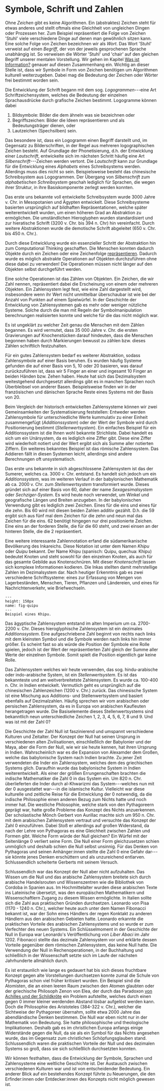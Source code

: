 # Symbole, Schrift und Zahlen

Ohne *Zeichen* gibt es keine Algorithmen.
Ein (abstraktes) Zeichen steht für etwas anderes und stellt oftmals eine Gleichheit von ungleichen Dingen oder Prozessen her.
Zum Beispiel repräsentiert die Folge von Zeichen 'Stuhl' viele verschiedene Dinge auf denen man gewöhnlich sitzen kann.
Eine solche Folge von Zeichen bezeichnen wir als *Wort*.
Das Wort 'Stuhl' verweist auf einen *Begriff*, der von der jeweils gesprochenen Sprache unabhängig ist.
So verweisen die Wörter 'Stuhl' und 'chair' auf den gleichen Begriff unserer mentalen Vorstellung.
Wir gehen im Kapitel [Was ist Information?](sec-information) genauer auf diesen Zusammenhang ein.
Wichtig an dieser Stelle ist, dass wir Symbole in Form von Zeichen benötigen um Algorithmen kulturell weiterzugeben.
Dabei mag die Bedeutung der Zeichen oder Wörter frei bestimmt worden sein.

Die Entwicklung der Schrift begann mit dem sog. *Logogrammen*---eine Art Schriftzeichensystem, welches die Bedeutung der einzelnen Sprachausdrücke durch grafische Zeichen bestimmt.
Logogramme können dabei 

1. Bildsymbole: Bilder die dem ähneln was sie bezeichnen oder 
2. Begriffszeichen: Bilder die Ideen repräsentieren und als Bedeutungsträger dienen, oder 
3. Lautzeichen (Spechsilben) sein.
   
Das besondere ist, dass ein Logogramm einen Begriff darstellt und, im Gegensatz zu Bilderschriften, in der Regel aus mehreren logographischen Zeichen besteht.
Auf Grundlage der Phonetisierung, d.h. der Entwicklung einer *Lautschrift*, entwickelte sich im nächsten Schritt häufig eine Art *Silbenschrift*---Zeichen werden vertont.
Die *Lautschrift* kann zur Grundlage für die Entwicklung eines *Alphabets* eines Schreibsystems werden.
Allerdings muss dies nicht so sein.
Beispielsweise besteht das chinesische Schreibsystem aus Logogrammen.
Der Übergang von *Silbenschrift* zum *alphabetischen Schreibsystem* geschah lediglich für Sprachen, die wegen ihrer Struktur, in ihre Basiskomponente zerlegt werden konnten.

Das erste uns bekannte voll entwickelte Schreibsystem wurde 3000 Jahre v. Chr. in Mesopotanien und Ägypten entwickelt.
Diese Schreibsysteme basierten ursprünglich auf bildhaften Repräsentationen, welche später weiterentwickelt wurden, um einen höheren Grad an Abstraktion zu ermöglichen.
Die umständlichen Hieroglyphen wurden standardisiert und zur hieratische Schrift (3200 v. Chr. bis 394 n. Chr) hin vereinfacht.
Durch weitere Abstraktionen wurde die demotische Schrift abgeleitet (650 v. Chr. bis 450 n. Chr.).

Durch diese Entwicklung wurde ein essenzieller Schritt der Abstraktion hin zum Computational Thinking geschaffen.
Die Menschen konnten dadurch Objekte durch ein Zeichen oder eine Zeichenfolge [repräsentieren](sec-representation).
Dadurch wurde es möglich abstrakte Operationen auf Objekten durchzuführen ohne diese dabei zu verwenden!
Die Operationen müssen nicht länger auf den Objekten selbst durchgeführt werden.

Eine solche Operationen ist das Zählen von Objekten.
Ein Zeichen, die wir Zahl nennen, repräsentiert dabei die Erscheinung von einem oder mehreren Objekten.
Ein Zahlensystem legt fest, wie eine Zahl dargestellt wird, insbesondere wenn ihr Wert nicht unmittelbar überschaubar ist wie bei der Anzahl von Punkten auf einem Spielwürfel.
In der Geschichte der Entwicklung von Zahlensystemen gab es mehr oder weniger nützliche Systeme.
Solche durch die man mit Regeln der Symbolmanipulation berechnungen realisierten konnte und welche für die das nicht möglich war.

Es ist ungeklärt zu welcher Zeit genau die Menschen mit dem Zählen begannen.
Es wird vermutet, dass 35 000 Jahre v. Chr. die ersten Gravierungen auf Knochenstücken darauf hindeuten, dass die Menschen begonnen haben durch Markierungen bewusst zu zählen bzw. dieses Zählen schriftlich festzuhalten.

Für ein gutes Zahlensystem bedarf es weiterer Abstraktion, sodass Zahlensymbole auf einer Basis beruhen.
Es wurden häufig Systeme gefunden die auf einer Basis von 5, 10 oder 20 basieren, was darauf zurückzuführen ist, dass wir 5 Finger an einer und ingesamt 10 Finger an beiden Händen bzw. Zehen haben.
Heute hat sich das Dezimalsystem weitestgehend durchgesetzt allerdings gibt es in manchen Sprachen noch Überbleibsel von anderer Basen.
Beispielsweise finden wir in der französischen und dänischen Sprache Reste eines Systems mit der Basis von 20.

Beim Vergleich der historisch entwickelten Zahlensysteme können wir zwei Gemeinsamkeiten der Systematisierung feststellen:
Entweder werden Zahlensymbole für unterschiedliche Werte kummulativ zu einer Einheit zusammengefügt (*Additionssystem*) oder der Wert der Symbole wird durch Positionierung bestimmt (*Stellenwertsystem*).
Ein einfaches Beispiel für ein Additionssystem ist die Ihnen wohl bekannte Strichliste.
Dabei handelt es sich um ein Unärsystem, da es lediglich eine Ziffer gibt.
Diese eine Ziffer wird wiederholt notiert und der Wert ergibt sich als Summe aller notierten Ziffern.
Ein weiteres bekanntes Beispiel ist das römische Zahlensystem.
Das Addieren fällt in diesen Systemen leicht, allerdings sind andere Berechnungen oft unsystematisch.

Das erste uns bekannte in sich abgeschlossene Zahlensystem ist das der Sumerer, welches ca. 3000 v. Chr. entstand.
Es handelt sich jedoch um ein *Additionssystem*, was im weiteren Verlauf in der babylonischen Mathematik ab ca. 2000 v. Chr. zum *Stellenwertsystem* transformiert wurde.
Dieses gründet sich auf einer Basis von 60, daher der name *Sexagesimalsystem* oder *Sechziger-System*.
Es wird heute noch verwendet, um Winkel und geografische Längen und Breiten anzugeben.
In der babylonischen Verwendung gibt es lediglich zwei Zeichen.
Eines für die eins und eines für die zehn.
Bis 60 wird mit diesen beiden Zahlen additiv gezählt.
D.h. die 59 ergibt sich aus fünf mal dem Zeichen für die zehn und neun mal das Zeichen für die eins.
62 benötigt hingegen nur drei positionierte Zeichen.
Eine eins an der forderen Stelle, die für die 60 steht, und zwei einsen an der hinteren Stelle, die die 2 repräsentiert.

Eine weitere interessante Zahlennotation erfand die südamerikanische Bevölkerung des Inkareichs.
Diese Notation ist unter dem Namen *Khipu* oder *Quipu* bekannt.
Der Name Khipu (spanisch: Quipu, quechua: Khipu) bedeutet Knoten und steht sowohl für den einzelnen Knoten, als auch für das gesamte Gebilde aus Knotenschnüren.
Mit dieser *Knotenschrift* lassen sich komplexe Informationen kodieren.
Die Inkas stellten damit mehrstellige Zahlen im Dezimalsystem dar.
Nach heutiger Erkenntnis gab es zwei verschiedene Schriftsysteme: eines zur Erfassung von Mengen von Lagerbeständen, Menschen, Tieren, Pflanzen und Ländereien, und eines für Nachrichtenverkehr, wie Briefwechseln.

```{figure} ../../figs/history/quipu.png
---
height: 150px
name: fig-quipu
---
Beispiel eines Khipu.
```

Das ägyptische Zahlensystem entstand im alten Imperium um ca. 2700-2200 v. Chr.
Dieses hieroglyphische Zahlensystem ist ein dezimales *Additionssystem*.
Eine aufgeschriebene Zahl beginnt von rechts nach links mit dem kleinsten Symbol und die Symbole werden nach links hin immer größer.
Es scheint fast so als würde die Position der Symbole eine Rolle spielen, jedoch ist der Wert der repräsentierten Zahl gleich der Summe aller Werte der einzelnen Symbole.
Somit spielt die Position eigentlich gar keine Rolle.

Das Zahlensystem welches wir heute verwenden, das sog. hindu-arabische oder indo-arabische System, ist ein *Stellenwertsystem*.
Es ist das bekannteste und am weitverbreitetste Zahlensystem.
Es wurde ca. 100-400 n. Chr. in Indien entwickelt.
Vermutlich geht es ursprünglich auf die chinesischen Zahlenzeichen (1200 v. Chr.) zurück.
Das chinesische System ist eine Mischung aus Additions- und Stellenwertsystem und basiert ebenfalls auf Dezimalzahlen.
Häufig sprechen wir vom arabischen oder persischen Zahlensystem, da es in Europa von arabischen Kaufleuten herangetragen wurde.
Die Basiselemente dieses Stellenwertsystems sind bekanntlich neun unterschiedliche Zeichen 1, 2, 3, 4, 5, 6, 7, 8 und 9.
Und was ist mit der Zahl 0?

Die Geschichte der Zahl Null ist faszinierend und umspannt verschiedene Kulturen und Zeitalter.
Der Konzept der Null hat seinen Ursprung in verschiedenen alten Zivilisationen, einschließlich der Babylonier und der Maya, aber die Form der Null, wie wir sie heute kennen, hat ihren Ursprung in Indien.
Wahrscheinlich war es die Expansion von Alexamder dem Großen, welche das babylonische System nach Indien brachte.
Zu jener Zeit verwendeten die Inder ein Zahlensystem, welches dem des griechischen Systems glich.
Daraufhin wurde das babylonische System in Indien weiterentwickelt.
Als einer der größen Errungenschaften brachten die indische Mathematiker die Zahl 0 in das System ein.
Um 820 n. Chr. überlieferten die Inder durch al-Khwarizmi das System---welches nun mit der 0 ausgestattet war---in die islamische Kultur.
Vielleicht war diese kulturelle und zeitliche Reise für die Entwicklung der 0 notwendig, da die indische Philosophie einen anderen Bezug zum Nichts hatte und noch immer hat.
Die westliche Philosophie, welche stark von den Pythagoreern geprägt war, hatte große Probleme das Konzept des Nichts anzuerkennen.
Der scholastische Mönch Gerbert von Aurillac machte sich um 950 n. Chr. mit dem arabischen Zahlensystem vertraut und versuchte das Konzept der Zahl 0 einzuführen.
Dabei Stoß er allerdings auf großen Widerstand, da nach der Lehre von Pythagoras es eine Gleichheit zwischen Zahlen und Formen gibt.
Welche Form würde der Null gleichen?
Ein Würfel mit der Seitenlänge 0 verliert seine Form.
Die Null einer Form gleichzusetzen schien unmöglich und deshalb schien die Null selbst unsinnig.
Für das Denken von Pythagoras und seinen Anhänger:innen stellte die Zahl 0 eine Gefahr dar---sie könnte jenes Denken erschüttern und als unzureichend entlarven.
Schlussendlich scheiterte Gerberts mit seinem Versuch.

Schlussendlich war das Konzept der Null aber nicht aufzuhalten.
Das Wissen um die Null und das arabische Zahlensystem breitete sich durch arabische Handelsrouten und Wissenszentren wie die Bibliothek von Cordoba in Spanien aus. 
Im Hochmittelalter wurden diese arabischen Texte ins Lateinische übersetzt, was den europäischen Mathematikern und Wissenschaftlern Zugang zu diesem Wissen ermöglichte.
In Italien sollte sich die Zahl aus praktischen Gründen durchsetzen.
Leonardo von Pisa (1170 - 1240 n. Chr.), welcher heute auch unter dem Namen Fibonacci bekannt ist, war der Sohn eines Händlers der regen Konktakt zu anderen Händlern aus den arabischen Gebieten hatte.
Leonardo erkannte die praktischen Vorteile des arabischen Zahlensystems und so wurde er zum Verfechter des neuen Systems.
Ein Schlüsselmoment in der Geschichte der Null in Europa war Leonardo's Veröffentlichung von *Liber Abaci* im Jahr 1202.
Fibonacci stellte das dezimale Zahlensystem vor und erklärte dessen Vorteile gegenüber dem römischen Zahlensystem, das keine Null hatte. 
Die Verwendung der Null in Rechenoperationen, in der Buchhaltung und schließlich in der Wissenschaft setzte sich im Laufe der nächsten Jahrhunderte allmählich durch.

Es ist erstaunlich wie lange es gedauert hat bis sich dieses fruchtbare Konzept gegen alte Vorstellungen durchsetzen konnte zumal die Schule von Pythagoras schon viel früher kritisiert wurden.
Ein Beispiel sind die Atomisten, die an einen leeren Raum zwischen den Atomen glaubten oder der griechische Philosoph Zenon von Elea, der durch das Paradoxon [von Achilles und der Schildkröte](https://de.wikipedia.org/wiki/Achilles_und_die_Schildkr%C3%B6te) ein Problem aufstellte, welches durch einen gegen 0 immer kleiner werdenden Abstand lösbar aufgelöst werden kann.
Doch die Philosophie des Aristoteles (384-322 v. Chr.), welcher die Sichtweise der Pythagoreer übernahm, sollte etwa 2000 Jahre das abendländische Denken bestimmen.
Die Null war eben nicht nur in der Mathematik von Bedeutung. 
Sie hatte philosophische und theologische Implikationen.
Deshalb gab es im christlichen Europa anfangs einige Widerstände gegen die Null, da sie als ein Symbol für das Nichts angesehen wurde, das im Gegensatz zum christlichen Schöpfungsglauben stand.
Schlussendlich waren die praktischen Vorteile der Null und des dezimalen Systems so groß, dass sie sich schließlich durchsetzten konnten.

Wir können festhalten, dass die Entwicklung der Symbole, Sprachen und Zahlensysteme eine weltliche Geschichte ist.
Der Austausch zwischen verschiedenen Kulturen war und ist von entscheidender Bedeutung.
Ein anderer Blick auf ein bestehendes Konzept führte zu Neuerungen, die den Erfinder:innen oder Entdecker:innen des Konzepts nicht möglich gewesen ist.